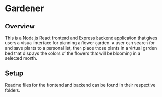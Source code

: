 # Gardener

## Overview

This is a Node.js React frontend and Express backend application that gives users a visual interface for planning a flower garden. A user can search for and save plants to a personal list, then place those plants in a virtual garden bed that displays the colors of the flowers that will be blooming in a selected month.

## Setup

Readme files for the frontend and backend can be found in their respective folders.

